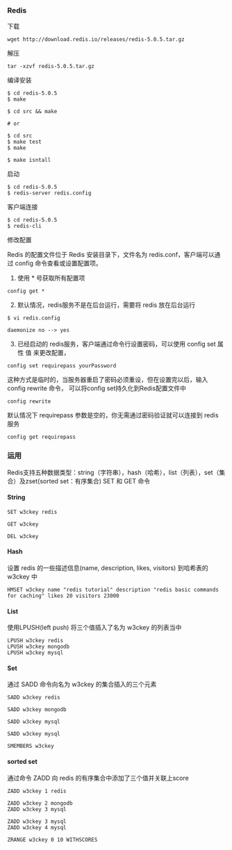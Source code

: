 ### Redis

下载
```
wget http://download.redis.io/releases/redis-5.0.5.tar.gz
```
解压
```
tar -xzvf redis-5.0.5.tar.gz
```
编译安装
```
$ cd redis-5.0.5
$ make

$ cd src && make

# or

$ cd src
$ make test
$ make

$ make isntall
```

启动
```
$ cd redis-5.0.5
$ redis-server redis.config

```

客户端连接
```
$ cd redis-5.0.5
$ redis-cli
```
修改配置

Redis 的配置文件位于 Redis 安装目录下，文件名为 redis.conf，客户端可以通过 config 命令查看或设置配置项。

1. 使用 * 号获取所有配置项
```
config get *
```

2. 默认情况，redis服务不是在后台运行，需要将 redis 放在后台运行
```
$ vi redis.config

daemonize no --> yes
```

3. 已经启动的 redis服务，客户端通过命令行设置密码，可以使用 config set 属性 值 来更改配置，

```
config set requirepass yourPassword
```
这种方式是临时的，当服务器重启了密码必须重设，但在设置完以后，输入 config rewrite 命令，
可以将config set持久化到Redis配置文件中
```
config rewrite
```

默认情况下 requirepass 参数是空的，你无需通过密码验证就可以连接到 redis 服务
```
config get requirepass
```

### 运用

Redis支持五种数据类型：string（字符串），hash（哈希），list（列表），set（集合）及zset(sorted set：有序集合)
SET 和 GET 命令

#### String
```
SET w3ckey redis

GET w3ckey

DEL w3ckey
```
#### Hash

设置 redis 的一些描述信息(name, description, likes, visitors) 到哈希表的 w3ckey 中
```
HMSET w3ckey name "redis tutorial" description "redis basic commands for caching" likes 20 visitors 23000
```
#### List

使用LPUSH(left push) 将三个值插入了名为 w3ckey 的列表当中
```
LPUSH w3ckey redis
LPUSH w3ckey mongodb
LPUSH w3ckey mysql
```
#### Set

通过 SADD 命令向名为 w3ckey 的集合插入的三个元素
```
SADD w3ckey redis

SADD w3ckey mongodb

SADD w3ckey mysql

SADD w3ckey mysql

SMEMBERS w3ckey
```
#### sorted set

通过命令 ZADD 向 redis 的有序集合中添加了三个值并关联上score

```
ZADD w3ckey 1 redis

ZADD w3ckey 2 mongodb
ZADD w3ckey 3 mysql

ZADD w3ckey 3 mysql
ZADD w3ckey 4 mysql

ZRANGE w3ckey 0 10 WITHSCORES
```
